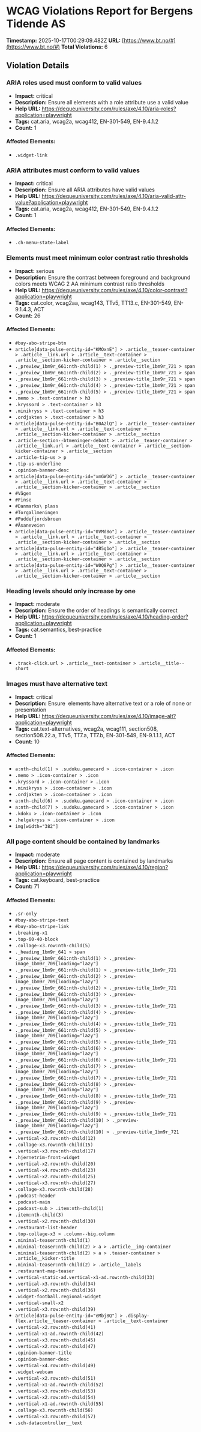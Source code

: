 # WCAG Violations Report for Bergens Tidende AS

**Timestamp:** 2025-10-17T00:29:09.482Z
**URL:** [https://www.bt.no/#](https://www.bt.no/#)
**Total Violations:** 6

## Violation Details

### ARIA roles used must conform to valid values

- **Impact:** critical
- **Description:** Ensure all elements with a role attribute use a valid value
- **Help URL:** https://dequeuniversity.com/rules/axe/4.10/aria-roles?application=playwright
- **Tags:** cat.aria, wcag2a, wcag412, EN-301-549, EN-9.4.1.2
- **Count:** 1

#### Affected Elements:

- `.widget-link`

### ARIA attributes must conform to valid values

- **Impact:** critical
- **Description:** Ensure all ARIA attributes have valid values
- **Help URL:** https://dequeuniversity.com/rules/axe/4.10/aria-valid-attr-value?application=playwright
- **Tags:** cat.aria, wcag2a, wcag412, EN-301-549, EN-9.4.1.2
- **Count:** 1

#### Affected Elements:

- `.ch-menu-state-label`

### Elements must meet minimum color contrast ratio thresholds

- **Impact:** serious
- **Description:** Ensure the contrast between foreground and background colors meets WCAG 2 AA minimum contrast ratio thresholds
- **Help URL:** https://dequeuniversity.com/rules/axe/4.10/color-contrast?application=playwright
- **Tags:** cat.color, wcag2aa, wcag143, TTv5, TT13.c, EN-301-549, EN-9.1.4.3, ACT
- **Count:** 26

#### Affected Elements:

- `#buy-abo-stripe-btn`
- `article[data-pulse-entity-id="KMOxnE"] > .article__teaser-container > .article__link.url > .article__text-container > .article__section-kicker-container > .article__section`
- `._preview_1bm9r_661:nth-child(1) > ._preview-title_1bm9r_721 > span`
- `._preview_1bm9r_661:nth-child(2) > ._preview-title_1bm9r_721 > span`
- `._preview_1bm9r_661:nth-child(3) > ._preview-title_1bm9r_721 > span`
- `._preview_1bm9r_661:nth-child(4) > ._preview-title_1bm9r_721 > span`
- `._preview_1bm9r_661:nth-child(5) > ._preview-title_1bm9r_721 > span`
- `.memo > .text-container > h3`
- `.kryssord > .text-container > h3`
- `.minikryss > .text-container > h3`
- `.ordjakten > .text-container > h3`
- `article[data-pulse-entity-id="B0A2lQ"] > .article__teaser-container > .article__link.url > .article__text-container > .article__section-kicker-container > .article__section`
- `.article-section--btmeninger-debatt > .article__teaser-container > .article__link.url > .article__text-container > .article__section-kicker-container > .article__section`
- `.article-tip-us > p`
- `.tip-us-underline`
- `.opinion-banner-desc`
- `article[data-pulse-entity-id="xmGW3G"] > .article__teaser-container > .article__link.url > .article__text-container > .article__section-kicker-container > .article__section`
- `#Vågen`
- `#Finse`
- `#Danmarks\ plass`
- `#Torgallmeningen`
- `#Puddefjordsbroen`
- `#Åsaneveien`
- `article[data-pulse-entity-id="0VMd8o"] > .article__teaser-container > .article__link.url > .article__text-container > .article__section-kicker-container > .article__section`
- `article[data-pulse-entity-id="4B5g1o"] > .article__teaser-container > .article__link.url > .article__text-container > .article__section-kicker-container > .article__section`
- `article[data-pulse-entity-id="W0Q8Pg"] > .article__teaser-container > .article__link.url > .article__text-container > .article__section-kicker-container > .article__section`

### Heading levels should only increase by one

- **Impact:** moderate
- **Description:** Ensure the order of headings is semantically correct
- **Help URL:** https://dequeuniversity.com/rules/axe/4.10/heading-order?application=playwright
- **Tags:** cat.semantics, best-practice
- **Count:** 1

#### Affected Elements:

- `.track-click.url > .article__text-container > .article__title--short`

### Images must have alternative text

- **Impact:** critical
- **Description:** Ensure <img> elements have alternative text or a role of none or presentation
- **Help URL:** https://dequeuniversity.com/rules/axe/4.10/image-alt?application=playwright
- **Tags:** cat.text-alternatives, wcag2a, wcag111, section508, section508.22.a, TTv5, TT7.a, TT7.b, EN-301-549, EN-9.1.1.1, ACT
- **Count:** 10

#### Affected Elements:

- `a:nth-child(1) > .sudoku.gamecard > .icon-container > .icon`
- `.memo > .icon-container > .icon`
- `.kryssord > .icon-container > .icon`
- `.minikryss > .icon-container > .icon`
- `.ordjakten > .icon-container > .icon`
- `a:nth-child(6) > .sudoku.gamecard > .icon-container > .icon`
- `a:nth-child(7) > .sudoku.gamecard > .icon-container > .icon`
- `.kdoku > .icon-container > .icon`
- `.helgekryss > .icon-container > .icon`
- `img[width="382"]`

### All page content should be contained by landmarks

- **Impact:** moderate
- **Description:** Ensure all page content is contained by landmarks
- **Help URL:** https://dequeuniversity.com/rules/axe/4.10/region?application=playwright
- **Tags:** cat.keyboard, best-practice
- **Count:** 71

#### Affected Elements:

- `.sr-only`
- `#buy-abo-stripe-text`
- `#buy-abo-stripe-link`
- `.breaking-x1`
- `.top-60-40-block`
- `.collage-x3.row:nth-child(5)`
- `._heading_1bm9r_641 > span`
- `._preview_1bm9r_661:nth-child(1) > ._preview-image_1bm9r_709[loading="lazy"]`
- `._preview_1bm9r_661:nth-child(1) > ._preview-title_1bm9r_721`
- `._preview_1bm9r_661:nth-child(2) > ._preview-image_1bm9r_709[loading="lazy"]`
- `._preview_1bm9r_661:nth-child(2) > ._preview-title_1bm9r_721`
- `._preview_1bm9r_661:nth-child(3) > ._preview-image_1bm9r_709[loading="lazy"]`
- `._preview_1bm9r_661:nth-child(3) > ._preview-title_1bm9r_721`
- `._preview_1bm9r_661:nth-child(4) > ._preview-image_1bm9r_709[loading="lazy"]`
- `._preview_1bm9r_661:nth-child(4) > ._preview-title_1bm9r_721`
- `._preview_1bm9r_661:nth-child(5) > ._preview-image_1bm9r_709[loading="lazy"]`
- `._preview_1bm9r_661:nth-child(5) > ._preview-title_1bm9r_721`
- `._preview_1bm9r_661:nth-child(6) > ._preview-image_1bm9r_709[loading="lazy"]`
- `._preview_1bm9r_661:nth-child(6) > ._preview-title_1bm9r_721`
- `._preview_1bm9r_661:nth-child(7) > ._preview-image_1bm9r_709[loading="lazy"]`
- `._preview_1bm9r_661:nth-child(7) > ._preview-title_1bm9r_721`
- `._preview_1bm9r_661:nth-child(8) > ._preview-image_1bm9r_709[loading="lazy"]`
- `._preview_1bm9r_661:nth-child(8) > ._preview-title_1bm9r_721`
- `._preview_1bm9r_661:nth-child(9) > ._preview-image_1bm9r_709[loading="lazy"]`
- `._preview_1bm9r_661:nth-child(9) > ._preview-title_1bm9r_721`
- `._preview_1bm9r_661:nth-child(10) > ._preview-image_1bm9r_709[loading="lazy"]`
- `._preview_1bm9r_661:nth-child(10) > ._preview-title_1bm9r_721`
- `.vertical-x2.row:nth-child(12)`
- `.collage-x3.row:nth-child(15)`
- `.vertical-x3.row:nth-child(17)`
- `.hjernetrim-front-widget`
- `.vertical-x2.row:nth-child(20)`
- `.vertical-x4.row:nth-child(23)`
- `.vertical-x2.row:nth-child(25)`
- `.vertical-x3.row:nth-child(27)`
- `.collage-x3.row:nth-child(28)`
- `.podcast-header`
- `.podcast-main`
- `.podcast-sub > .item:nth-child(1)`
- `.item:nth-child(3)`
- `.vertical-x2.row:nth-child(30)`
- `.restaurant-list-header`
- `.top-collage-x3 > .column--big.column`
- `.minimal-teaser:nth-child(1)`
- `.minimal-teaser:nth-child(2) > a > .article__img-container`
- `.minimal-teaser:nth-child(2) > a > .teaser-container > .article__kicker-title`
- `.minimal-teaser:nth-child(2) > .article__labels`
- `.restaurant-map-teaser`
- `.vertical-static-ad.vertical-x1-ad.row:nth-child(33)`
- `.vertical-x3.row:nth-child(34)`
- `.vertical-x2.row:nth-child(36)`
- `.widget-football.regional-widget`
- `.vertical-small-x2`
- `.vertical-x3.row:nth-child(39)`
- `article[data-pulse-entity-id="eMbj8Q"] > .display-flex.article__teaser-container > .article__text-container`
- `.vertical-x2.row:nth-child(41)`
- `.vertical-x1-ad.row:nth-child(42)`
- `.vertical-x3.row:nth-child(45)`
- `.vertical-x2.row:nth-child(47)`
- `.opinion-banner-title`
- `.opinion-banner-desc`
- `.vertical-x4.row:nth-child(49)`
- `.widget-webcam`
- `.vertical-x2.row:nth-child(51)`
- `.vertical-x1-ad.row:nth-child(52)`
- `.vertical-x3.row:nth-child(53)`
- `.vertical-x2.row:nth-child(54)`
- `.vertical-x1-ad.row:nth-child(55)`
- `.collage-x3.row:nth-child(56)`
- `.vertical-x3.row:nth-child(57)`
- `.sch-datacontroller__text`
